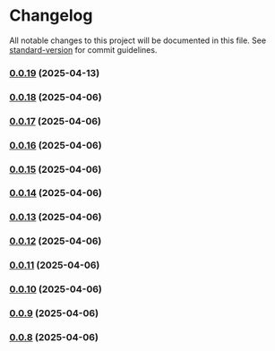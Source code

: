 # Changelog

All notable changes to this project will be documented in this file. See [standard-version](https://github.com/conventional-changelog/standard-version) for commit guidelines.

### [0.0.19](https://github.com/haxzie/sequel-mcp/compare/v0.0.18...v0.0.19) (2025-04-13)

### [0.0.18](https://github.com/haxzie/sequel-mcp/compare/v0.0.17...v0.0.18) (2025-04-06)

### [0.0.17](https://github.com/haxzie/sequel-mcp/compare/v0.0.16...v0.0.17) (2025-04-06)

### [0.0.16](https://github.com/haxzie/sequel-mcp/compare/v0.0.15...v0.0.16) (2025-04-06)

### [0.0.15](https://github.com/haxzie/sequel-mcp/compare/v0.0.14...v0.0.15) (2025-04-06)

### [0.0.14](https://github.com/haxzie/sequel-mcp/compare/v0.0.13...v0.0.14) (2025-04-06)

### [0.0.13](https://github.com/haxzie/sequel-mcp/compare/v0.0.12...v0.0.13) (2025-04-06)

### [0.0.12](https://github.com/haxzie/sequel-mcp/compare/v0.0.11...v0.0.12) (2025-04-06)

### [0.0.11](https://github.com/haxzie/sequel-mcp/compare/v0.0.10...v0.0.11) (2025-04-06)

### [0.0.10](https://github.com/haxzie/sequel-mcp/compare/v0.0.9...v0.0.10) (2025-04-06)

### [0.0.9](https://github.com/haxzie/sequel-mcp/compare/v0.0.8...v0.0.9) (2025-04-06)

### [0.0.8](https://github.com/haxzie/sequel-mcp/compare/v0.0.2...v0.0.8) (2025-04-06)
